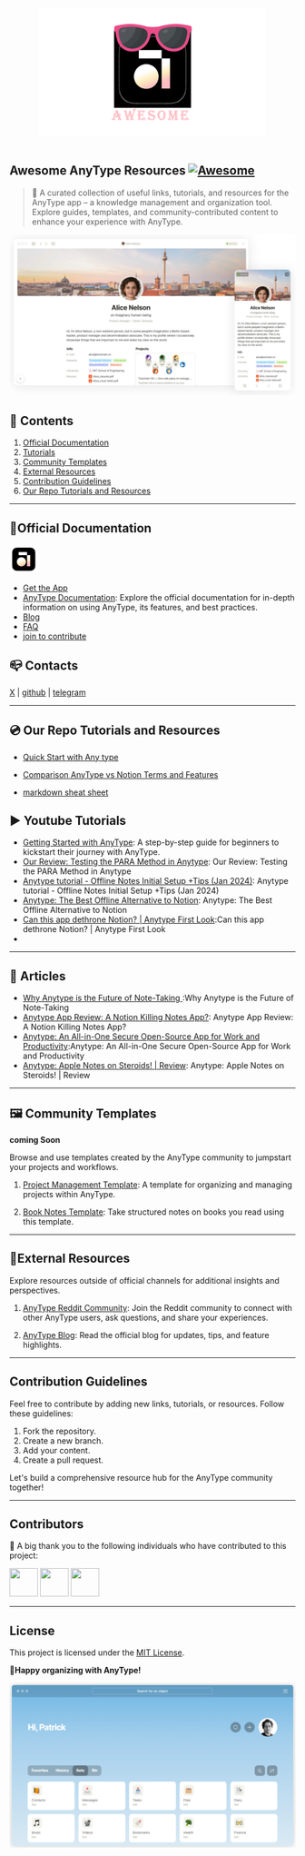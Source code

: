 <p align="center">
  <br>
  <img width="400" src="./resources/anytype-logo.png" alt="logo of vue-awesome repository">
  <br>
  <br>
</p>



## Awesome AnyType Resources [![Awesome](https://cdn.rawgit.com/sindresorhus/awesome/d7305f38d29fed78fa85652e3a63e154dd8e8829/media/badge.svg)](https://github.com/amjarino)

> 🎉 A curated collection of useful links, tutorials, and resources for the AnyType app – a knowledge management and organization tool. Explore guides, templates, and community-contributed content to enhance your experience with AnyType.

![logo](resources/temp-2.jpeg "AnyType Template")

## 🧾 Contents

1. [Official Documentation](#📝official-documentation)
2. [Tutorials](#▶-youtube-tutorials)
3. [Community Templates](#🖼-community-templates)
4. [External Resources](#🔗external-resources)
5. [Contribution Guidelines](#contribution-guidelines)
6. [Our Repo Tutorials and Resources](#💿-our-repo-tutorials-and-resources)

---

## 📝Official Documentation 
[<img src="resources/anytype-logo.webp" width="50" height="50" style="margin:0 auto">]()

- [Get the App](https://download.anytype.io/)
- [AnyType Documentation](https://docs.anytype.io/): Explore the official documentation for in-depth information on using AnyType, its features, and best practices.
- [Blog](https://blog.anytype.io/)
- [FAQ](https://anytype.io/faq)
- [join to contribute](https://anytype.io/contributors)

## 📪 Contacts

 [X](https://twitter.com/AnytypeLabs) |  [github](https://github.com/anyproto) |  [telegram](https://t.me/anytype)

---

## 💿 Our Repo Tutorials and Resources

* [Quick Start with Any type](Tutorial/Quck%20Start.md)

* [Comparison AnyType vs Notion Terms and Features](Tutorial/anytype-vs-notion-terms.md)

* [markdown sheat sheet](Tutorial/markdown-sheat-sheet.md)

## ▶ Youtube Tutorials

* [Getting Started with AnyType](https://www.youtube.com/@pianomacpower): A step-by-step guide for beginners to kickstart their journey with AnyType.
* [Our Review: Testing the PARA Method in Anytype](https://youtu.be/rgBS46Scw4Q?si=x2O78MTWyLh78epj): Our Review: Testing the PARA Method in Anytype
* [Anytype tutorial - Offline Notes Initial Setup +Tips (Jan 2024)](https://youtu.be/Ts4PyVZ1R7o?si=Q0UhWjhmRX-Wmdxi): Anytype tutorial - Offline Notes Initial Setup +Tips (Jan 2024)
* [Anytype: The Best Offline Alternative to Notion](https://youtu.be/pIWsKwEqG00?si=VmJh_ZXVbSa0L2LN): Anytype: The Best Offline Alternative to Notion
* [Can this app dethrone Notion? | Anytype First Look](https://youtu.be/xOGjnjL1SLU?si=Kh6QCcFAzSFYvADf):Can this app dethrone Notion? | Anytype First Look
* 

---

## 📄 Articles  

* [Why Anytype is the Future of Note-Taking
](https://medium.com/predict/why-anytype-is-the-future-of-note-taking-b75a98688192):Why Anytype is the Future of Note-Taking
* [Anytype App Review: A Notion Killing Notes App?](https://toolfinder.co/tools/anytype): Anytype App Review: A Notion Killing Notes App?
* [Anytype: An All-in-One Secure Open-Source App for Work and Productivity](https://news.itsfoss.com/anytype-open-beta/):Anytype: An All-in-One Secure Open-Source App for Work and Productivity
* [Anytype: Apple Notes on Steroids! | Review](https://shuomi.medium.com/anytype-apple-notes-on-steroids-review-4a7d3b654dbb): Anytype: Apple Notes on Steroids! | Review



---

## 🖼 Community Templates

 **coming Soon**

Browse and use templates created by the AnyType community to jumpstart your projects and workflows.

1. [Project Management Template](./templates/project-management.md): A template for organizing and managing projects within AnyType.

2. [Book Notes Template](./templates/book-notes.md): Take structured notes on books you read using this template.

---

## 🔗External Resources

Explore resources outside of official channels for additional insights and perspectives.

1. [AnyType Reddit Community](https://www.reddit.com/r/AnyType/): Join the Reddit community to connect with other AnyType users, ask questions, and share your experiences.

2. [AnyType Blog](https://blog.anytype.io/): Read the official blog for updates, tips, and feature highlights.

---

## Contribution Guidelines

Feel free to contribute by adding new links, tutorials, or resources. Follow these guidelines:

1. Fork the repository.
2. Create a new branch.
3. Add your content.
4. Create a pull request.

Let's build a comprehensive resource hub for the AnyType community together!

---

## Contributors

👏 A big thank you to the following individuals who have contributed to this project:

[<img src="https://avatars.githubusercontent.com/u/31408563?v=4" width="50" height="50">](https://github.com/amjarino)
[<img src="https://github.com/janesmith.png" width="50" height="50">](https://github.com/janesmith)
[<img src="https://github.com/alexjohnson.png" width="50" height="50">](https://github.com/alexjohnson)

---


## License

This project is licensed under the [MIT License](LICENSE).


**🤩Happy organizing with AnyType!**


![logo](resources/temp-1.png "Template Example")
